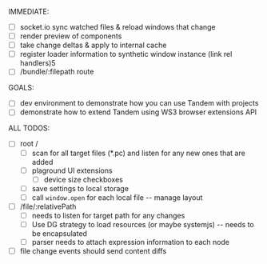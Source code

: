 IMMEDIATE:

- [ ] socket.io sync watched files & reload windows that change
- [ ] render preview of components
- [ ] take change deltas & apply to internal cache
- [ ] register loader information to synthetic window instance (link rel handlers)5 
- [ ] /bundle/:filepath route

GOALS:

- [ ] dev environment to demonstrate how you can use Tandem with projects 
- [ ] demonstrate how to extend Tandem using WS3 browser extensions API

ALL TODOS:

- [ ] root /
  - [ ] scan for all target files (*.pc) and listen for any
new ones that are added
  - [ ] plaground UI extensions
    - [ ] device size checkboxes
  - [ ] save settings to local storage
  - [ ] call `window.open` for each local file -- manage layout
- [ ] /file/:relativePath 
  - [ ] needs to listen for target path for any changes
  - [ ] Use DG strategy to load resources (or maybe systemjs) -- needs to be encapsulated
  - [ ] parser needs to attach expression information to each node
- [ ] file change events should send content diffs